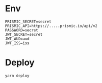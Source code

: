 # Env

```
PRISMIC_SECRET=secret
PRISMIC_API=https://.....prismic.io/api/v2
PASSWORD=secret
JWT_SECRET=secret
JWT_AUD=aud
JWT_ISS=iss
```

# Deploy

```
yarn deploy
```
